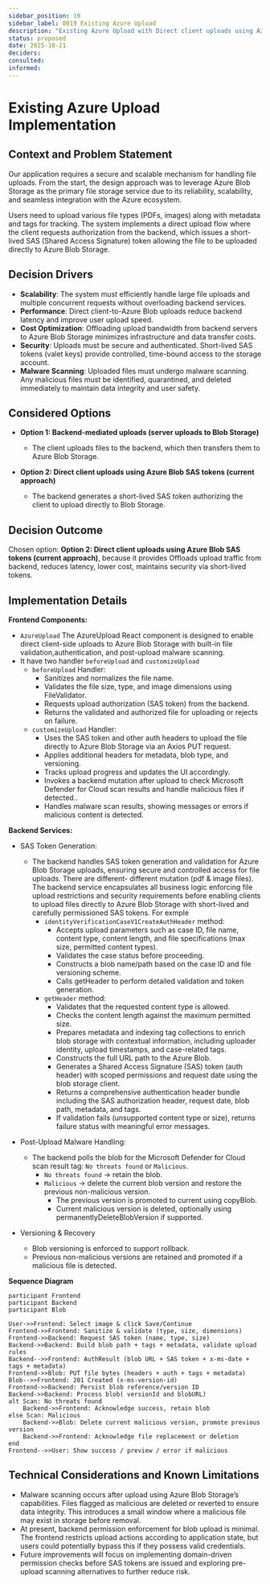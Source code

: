 ```yaml
---
sidebar_position: 19
sidebar_label: 0019 Existing Azure Upload
description: "Existing Azure Upload with Direct client uploads using Azure Blob SAS tokens."
status: proposed
date: 2025-10-21
deciders:
consulted:
informed:
---
```


# Existing Azure Upload Implementation

## Context and Problem Statement

Our application requires a secure and scalable mechanism for handling file uploads. From the start, the design approach was to leverage Azure Blob Storage as the primary file storage service due to its reliability, scalability, and seamless integration with the Azure ecosystem.

Users need to upload various file types (PDFs, images) along with metadata and tags for tracking. The system implements a direct upload flow where the client requests authorization from the backend, which issues a short-lived SAS (Shared Access Signature) token allowing the file to be uploaded directly to Azure Blob Storage.

## Decision Drivers

- **Scalability**: The system must efficiently handle large file uploads and multiple concurrent requests without overloading backend services.
- **Performance**: Direct client-to-Azure Blob uploads reduce backend latency and improve user upload speed.
- **Cost Optimization**: Offloading upload bandwidth from backend servers to Azure Blob Storage minimizes infrastructure and data transfer costs.
- **Security**: Uploads must be secure and authenticated. Short-lived SAS tokens (valet keys) provide controlled, time-bound access to the storage account.
- **Malware Scanning**: Uploaded files must undergo malware scanning. Any malicious files must be identified, quarantined, and deleted immediately to maintain data integrity and user safety.

## Considered Options

- **Option 1: Backend-mediated uploads (server uploads to Blob Storage)**
    - The client uploads files to the backend, which then transfers them to Azure Blob Storage.

- **Option 2: Direct client uploads using Azure Blob SAS tokens (current approach)**
    - The backend generates a short-lived SAS token authorizing the client to upload directly to Blob Storage.

## Decision Outcome

Chosen option: **Option 2: Direct client uploads using Azure Blob SAS tokens (current approach)**, because it provides Offloads upload traffic from backend, reduces latency, lower cost, maintains security via short-lived tokens.


## Implementation Details

**Frontend Components:**
- `AzureUpload` The AzureUpload React component is designed to enable direct client-side uploads to Azure Blob Storage with built-in file validation,authentication, and post-upload malware scanning.
- It have two handler `beforeUpload` and `customizeUpload`
    - `beforeUpload` Handler:
        - Sanitizes and normalizes the file name.
        - Validates the file size, type, and image dimensions using FileValidator.
        - Requests upload authorization (SAS token) from the backend.
        - Returns the validated and authorized file for uploading or rejects on failure.
    - `customizeUpload` Handler:
        - Uses the SAS token and other auth headers to upload the file directly to Azure Blob Storage via an Axios PUT request.
        - Applies additional headers for metadata, blob type, and versioning.
        - Tracks upload progress and updates the UI accordingly.
        - Invokes a backend mutation after upload to check Microsoft Defender for Cloud scan results and handle malicious files if detected..
        - Handles malware scan results, showing messages or errors if malicious content is detected.

**Backend Services:**
- SAS Token Generation:
    - The backend handles SAS token generation and validation for Azure Blob Storage uploads, ensuring secure and controlled access for file uploads. There are different- different mutation (pdf & image files). The backend service encapsulates all business logic enforcing file upload restrictions and security requirements before enabling clients to upload files directly to Azure Blob Storage with short-lived and carefully permissioned SAS tokens. For exmple
        - `identityVerificationCaseV1CreateAuthHeader` method:
            - Accepts upload parameters such as case ID, file name, content type, content length, and file specifications (max size, permitted content types).
            - Validates the case status before proceeding.
            - Constructs a blob name/path based on the case ID and file versioning scheme.
            - Calls getHeader to perform detailed validation and token generation.
        - `getHeader` method:
            - Validates that the requested content type is allowed.
            - Checks the content length against the maximum permitted size.
            - Prepares metadata and indexing tag collections to enrich blob storage with contextual information, including uploader identity, upload timestamps, and case-related tags.
            - Constructs the full URL path to the Azure Blob. 
            - Generates a Shared Access Signature (SAS) token (auth header) with scoped permissions and request date using the blob storage client. 
            - Returns a comprehensive authentication header bundle including the SAS authorization header, request date, blob path, metadata, and tags. 
            - If validation fails (unsupported content type or size), returns failure status with meaningful error messages.

- Post-Upload Malware Handling:
    - The backend polls the blob for the Microsoft Defender for Cloud scan result tag: `No threats found` or `Malicious`.
        - `No threats found` → retain the blob.
        - `Malicious` → delete the current blob version and restore the previous non-malicious version.
            - The previous version is promoted to current using copyBlob.
            - Current malicious version is deleted, optionally using permanentlyDeleteBlobVersion if supported.

- Versioning & Recovery 
    - Blob versioning is enforced to support rollback.
    - Previous non-malicious versions are retained and promoted if a malicious file is detected.


**Sequence Diagram**
```participant User
participant Frontend
participant Backend
participant Blob

User->>Frontend: Select image & click Save/Continue
Frontend->>Frontend: Sanitize & validate (type, size, dimensions)
Frontend->>Backend: Request SAS token (name, type, size)
Backend->>Backend: Build blob path + tags + metadata, validate upload rules
Backend-->>Frontend: AuthResult (blob URL + SAS token + x-ms-date + tags + metadata)
Frontend->>Blob: PUT file bytes (headers + auth + tags + metadata)
Blob-->>Frontend: 201 Created (x-ms-version-id)
Frontend->>Backend: Persist blob reference/version ID
Backend->>Backend: Process blob( versionId and blobURL)
alt Scan: No threats found
    Backend->>Frontend: Acknowledge success, retain blob
else Scan: Malicious
    Backend->>Blob: Delete current malicious version, promote previous version
    Backend->>Frontend: Acknowledge file replacement or deletion
end
Frontend-->>User: Show success / preview / error if malicious
```


## Technical Considerations and Known Limitations

- Malware scanning occurs after upload using Azure Blob Storage’s capabilities. Files flagged as malicious are deleted or reverted to ensure data integrity. This introduces a small window where a malicious file may exist in storage before removal.
- At present, backend permission enforcement for blob upload is minimal. The frontend restricts upload actions according to application state, but users could potentially bypass this if they possess valid credentials.
- Future improvements will focus on implementing domain-driven permission checks before SAS tokens are issued and exploring pre-upload scanning alternatives to further reduce risk.